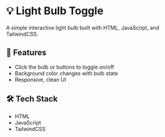 # 💡 Light Bulb Toggle

A simple interactive light bulb built with HTML, JavaScript, and TailwindCSS.

## 🔧 Features
- Click the bulb or buttons to toggle on/off
- Background color changes with bulb state
- Responsive, clean UI

## 🛠️ Tech Stack
- HTML  
- JavaScript  
- TailwindCSS
